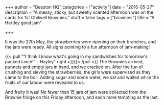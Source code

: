 +++
author = "Beeston HQ"
categories = ["activity"]
date = "2016-05-27"
description = "A messy, sticky, but sweetly scented afternoon was on the cards for 1st Chilwell Brownies."
draft = false
tags = ["brownies"]
title = "A Hartley good jam"

+++

It was the 27th May, the strawberries were ripening on their branches, and the jars were ready. All signs pointing to a fun afternoon of jam-making!

{{< pull "\"I think I know what's going in my sandwiches for tomorrow's packed lunch!\" - Hayley" right >}}{{< /pull >}}
The Brownies arrived, punnets and empty jars in hand, and we cracked on. After the fun of crushing and sieving the strawberries, the girls were supervised as they came to the boil. Adding sugar and some water, we sat and waited while the fruits of our labour were revealed to us.

And fruity it was! No fewer than 15 jars of jam were collected from the Brownie fridge on this Friday afternoon, and each more tempting as the last.